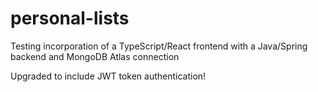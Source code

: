 # personal-lists

Testing incorporation of a TypeScript/React frontend with a Java/Spring backend and MongoDB Atlas connection

Upgraded to include JWT token authentication!
